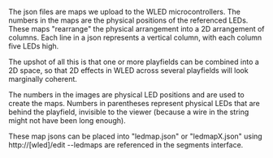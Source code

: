 The json files are maps we upload to the WLED microcontrollers. The numbers in the maps are the physical positions of the referenced LEDs. These maps "rearrange" the physical arrangement into a 2D arrangement of columns. Each line in a json represents a vertical column, with each column five LEDs high. 

The upshot of all this is that one or more playfields can be combined into a 2D space, so that 2D effects in WLED across several playfields will look marginally coherent.

The numbers in the images are physical LED positions and are used to create the maps. Numbers in parentheses represent physical LEDs that are behind the playfield, invisible to the viewer (because a wire in the string might not have been long enough).

These map jsons can be placed into "ledmap.json" or "ledmapX.json" using http://[wled]/edit --ledmaps are referenced in the segments interface.
